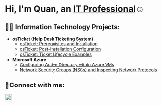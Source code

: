 <h1>Hi, I'm Quan, an <a href="https://linkedin.com/in/QuanUpton">IT Professional</a>☺</h1>

<h2>👨‍💻 Information Technology Projects:</h2>

- <b>osTicket (Help Desk Ticketing System)</b>
  - [osTicket: Prerequisites and Installation](https://github.com/QuanUpton/osticket-prereqs)
  - [osTicket: Post-Installation Configuration](https://github.com/QuanUpton/post-install-config)
  - [osTicket: Ticket Lifecycle Examples](https://github.com/QuanUpton/ticket-lifecycle)
- <b>Microsoft Azure</b>
  - [Configuring Active Directory within Azure VMs](https://github.com/QuanUpton/configure-ad)
  - [Network Security Groups (NSGs) and Inspecting Network Protocols](https://github.com/QuanUpton/azure-network-protocols)

<h2>🤳Connect with me:</h2>

[<img align="left" alt="Josh | LinkedIn" width="22px" src="https://cdn.jsdelivr.net/npm/simple-icons@v3/icons/linkedin.svg" />][linkedin]

[linkedin]: https://linkedin.com/in/QuanUpton
